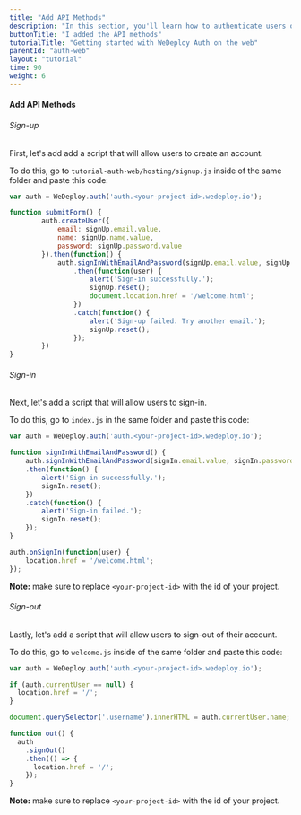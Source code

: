 ```yaml
---
title: "Add API Methods"
description: "In this section, you'll learn how to authenticate users on the web using the WeDeploy API Client."
buttonTitle: "I added the API methods"
tutorialTitle: "Getting started with WeDeploy Auth on the web"
parentId: "auth-web"
layout: "tutorial"
time: 90
weight: 6
---
```


#### Add API Methods

###### Sign-up

First, let's add add a script that will allow users to create an account. 

To do this, go to `tutorial-auth-web/hosting/signup.js` inside of the same folder and paste this code:

```javascript
var auth = WeDeploy.auth('auth.<your-project-id>.wedeploy.io');

function submitForm() {
		auth.createUser({
			email: signUp.email.value,
			name: signUp.name.value,
			password: signUp.password.value
		}).then(function() {
			auth.signInWithEmailAndPassword(signUp.email.value, signUp.password.value)
				.then(function(user) {
					alert('Sign-in successfully.');
					signUp.reset();
					document.location.href = '/welcome.html';
				})
				.catch(function() {
					alert('Sign-up failed. Try another email.');
					signUp.reset();
				});
		})
}
```

###### Sign-in

Next, let's add a script that will allow users to sign-in. 

To do this, go to `index.js` in the same folder and paste this code:

```javascript
var auth = WeDeploy.auth('auth.<your-project-id>.wedeploy.io');

function signInWithEmailAndPassword() {
	auth.signInWithEmailAndPassword(signIn.email.value, signIn.password.value)
	.then(function() {
		alert('Sign-in successfully.');
		signIn.reset();
	})
	.catch(function() {
		alert('Sign-in failed.');
		signIn.reset();
	});
}

auth.onSignIn(function(user) {
	location.href = '/welcome.html';
});
```

**Note:** make sure to replace `<your-project-id>` with the id of your project.


###### Sign-out

Lastly, let's add a script that will allow users to sign-out of their account. 

To do this, go to `welcome.js` inside of the same folder and paste this code:

```javascript
var auth = WeDeploy.auth('auth.<your-project-id>.wedeploy.io');

if (auth.currentUser == null) {
  location.href = '/';
}

document.querySelector('.username').innerHTML = auth.currentUser.name;

function out() {
  auth
  	.signOut()
    .then(() => {
      location.href = '/';
    });
}
```

**Note:** make sure to replace `<your-project-id>` with the id of your project.



      
